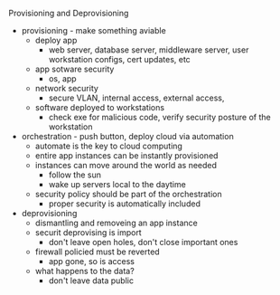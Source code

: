 Provisioning and Deprovisioning 

* provisioning - make something aviable 
	* deploy app
		* web server, database server, middleware server, user workstation configs, cert updates, etc
	* app sotware security
		* os, app
	* network security 
		* secure VLAN, internal access, external access,
	* software deployed to workstations 
		* check exe for malicious code, verify security posture of the workstation 
* orchestration - push button, deploy cloud via automation
	* automate is the key to cloud computing 
	* entire app instances can be instantly provisioned 
	* instances can move around the world as needed
		* follow the sun
		* wake up servers local to the daytime 
	* security policy should be part of the orchestration 
		* proper security is automatically included
* deprovisioning 
	* dismantling and removeing an app instance 
	* securit deprovising is import 
		* don't leave open holes, don't close important ones 
	* firewall policied must be reverted 
		* app gone, so is access
	* what happens to the data?
		* don't leave data public